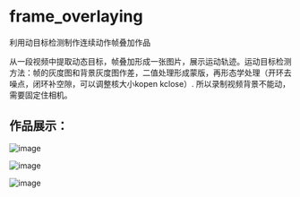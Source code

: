 # frame_overlaying
 利用动目标检测制作连续动作帧叠加作品

从一段视频中提取动态目标，帧叠加形成一张图片，展示运动轨迹。运动目标检测方法：帧的灰度图和背景灰度图作差，二值处理形成蒙版，再形态学处理（开环去噪点，闭环补空隙，可以调整核大小kopen kclose）. 所以录制视频背景不能动，需要固定住相机。

## 作品展示：

![image](https://user-images.githubusercontent.com/69345371/121506416-4293b600-ca16-11eb-8af9-7485cf28e062.png)

![image](https://user-images.githubusercontent.com/69345371/121506464-4fb0a500-ca16-11eb-93d8-bc2856d02c06.png)

![image](https://user-images.githubusercontent.com/69345371/121506503-5a6b3a00-ca16-11eb-90cc-932f638cb9bd.png)
